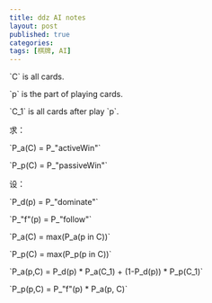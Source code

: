 ```yaml
---
title: ddz AI notes
layout: post
published: true
categories: 
tags: [棋牌, AI]
---
```

\`C\` is all cards.

\`p\` is the part of playing cards.

\`C_1\` is all cards after play \`p\`.

求：

\`P_a(C) = P_"activeWin"\`

\`P_p(C) = P_"passiveWin"\`

设：

\`P_d(p) = P_"dominate"\`

\`P_"f"(p) = P_"follow"\`

\`P_a(C) = max(P_a(p in C))\`

\`P_p(C) = max(P_p(p in C))\`

\`P_a(p,C) = P_d(p) * P_a(C_1) + (1-P_d(p)) * P_p(C_1)\`

\`P_p(p,C) = P_"f"(p) * P_a(p, C)\`
